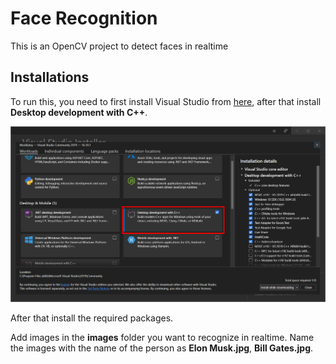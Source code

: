# Face Recognition
This is an OpenCV project to detect faces in realtime

## Installations

To run this, you need to first install Visual Studio from [here](https://visualstudio.microsoft.com/thank-you-downloading-visual-studio/?sku=Community&rel=16), after that install <b> Desktop development with C++</b>.

![Screenshot](https://github.com/SamwitAdhikary/OpenCV-Projects/blob/master/Screenshots/visualstudio.PNG)

After that install the required packages.

Add images in the <b>images</b> folder you want to recognize in realtime. Name the images with the name of the person as <b>Elon Musk.jpg</b>, <b>Bill Gates.jpg</b>.